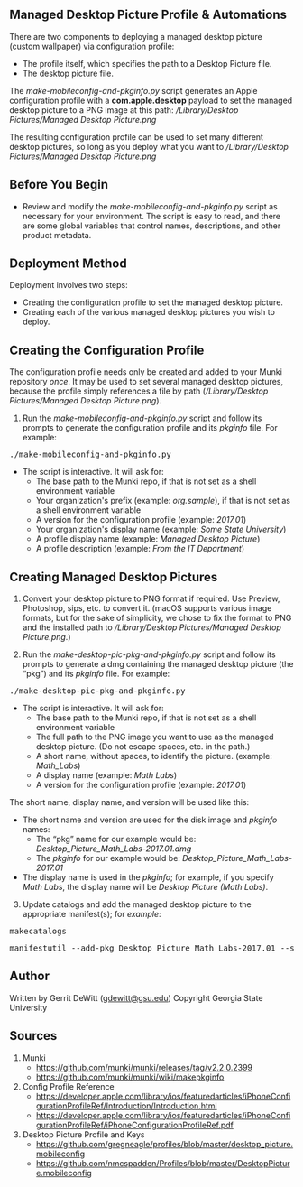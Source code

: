 Managed Desktop Picture Profile & Automations
----------
There are two components to deploying a managed desktop picture (custom wallpaper) via configuration profile:
* The profile itself, which specifies the path to a Desktop Picture file.
* The desktop picture file.

The *make-mobileconfig-and-pkginfo.py* script generates an Apple configuration profile with a **com.apple.desktop** payload to set the managed desktop picture to a PNG image at this path: */Library/Desktop Pictures/Managed Desktop Picture.png*

The resulting configuration profile can be used to set many different desktop pictures, so long as you deploy what you want to */Library/Desktop Pictures/Managed Desktop Picture.png*

Before You Begin
----------
* Review and modify the *make-mobileconfig-and-pkginfo.py* script as necessary for your environment.  The script is easy to read, and there are some global variables that control names, descriptions, and other product metadata.

Deployment Method
----------
Deployment involves two steps:
* Creating the configuration profile to set the managed desktop picture.
* Creating each of the various managed desktop pictures you wish to deploy.

## Creating the Configuration Profile ##
The configuration profile needs only be created and added to your Munki repository *once*.  It may be used to set several managed desktop pictures, because the profile simply references a file by path (*/Library/Desktop Pictures/Managed Desktop Picture.png*).
1. Run the *make-mobileconfig-and-pkginfo.py* script and follow its prompts to generate the configuration profile and its *pkginfo* file.  For example:
<pre>./make-mobileconfig-and-pkginfo.py</pre>
   * The script is interactive.  It will ask for:
      - The base path to the Munki repo, if that is not set as a shell environment variable
      - Your organization's prefix (example: *org.sample*), if that is not set as a shell environment variable
      - A version for the configuration profile (example: *2017.01*)
      - Your organization's display name (example: *Some State University*)
      - A profile display name (example: *Managed Desktop Picture*)
      - A profile description (example: *From the IT Department*)

## Creating Managed Desktop Pictures ##
1. Convert your desktop picture to PNG format if required.  Use Preview, Photoshop, sips, etc. to convert it.  (macOS supports various image formats, but for the sake of simplicity, we chose to fix the format to PNG and the installed path to */Library/Desktop Pictures/Managed Desktop Picture.png*.)

2. Run the *make-desktop-pic-pkg-and-pkginfo.py* script and follow its prompts to generate a dmg containing the managed desktop picture (the “pkg”) and its *pkginfo* file.  For example:
<pre>./make-desktop-pic-pkg-and-pkginfo.py</pre>
   * The script is interactive.  It will ask for:
      - The base path to the Munki repo, if that is not set as a shell environment variable
      - The full path to the PNG image you want to use as the managed desktop picture. (Do not escape spaces, etc. in the path.)
      - A short name, without spaces, to identify the picture. (example: *Math_Labs*)
      - A display name (example: *Math Labs*)
      - A version for the configuration profile (example: *2017.01*)

The short name, display name, and version will be used like this:
   * The short name and version are used for the disk image and *pkginfo* names:
      - The “pkg” name for our example would be: *Desktop_Picture_Math_Labs-2017.01.dmg*
      - The *pkginfo* for our example would be: *Desktop_Picture_Math_Labs-2017.01*
   * The display name is used in the *pkginfo*; for example, if you specify *Math Labs*, the display name will be *Desktop Picture (Math Labs)*.

3. Update catalogs and add the managed desktop picture to the appropriate manifest(s); for *example*:
<pre>makecatalogs</pre>
<pre>manifestutil --add-pkg Desktop_Picture_Math_Labs-2017.01 --section managed_installs --manifest some_manifest</pre>

Author
----------
Written by Gerrit DeWitt (gdewitt@gsu.edu)
Copyright Georgia State University

Sources
----------
1. Munki
   - https://github.com/munki/munki/releases/tag/v2.2.0.2399
   - https://github.com/munki/munki/wiki/makepkginfo
2. Config Profile Reference
   - https://developer.apple.com/library/ios/featuredarticles/iPhoneConfigurationProfileRef/Introduction/Introduction.html
   - https://developer.apple.com/library/ios/featuredarticles/iPhoneConfigurationProfileRef/iPhoneConfigurationProfileRef.pdf
3. Desktop Picture Profile and Keys
   - https://github.com/gregneagle/profiles/blob/master/desktop_picture.mobileconfig
   - https://github.com/nmcspadden/Profiles/blob/master/DesktopPicture.mobileconfig
